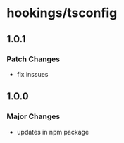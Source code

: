 # hookings/tsconfig

## 1.0.1

### Patch Changes

- fix inssues

## 1.0.0

### Major Changes

- updates in npm package
